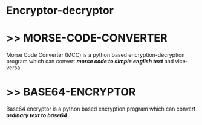 # Encryptor-decryptor

# >> MORSE-CODE-CONVERTER 
Morse Code Converter (MCC) is a python based encryption-decryption program which can convert <b><i> morse code to simple english text </i></b> and vice-versa

# >> BASE64-ENCRYPTOR 
Base64 encryptor is a python based encryption program which can convert <b><i> ordinary text to base64 </i></b>.
